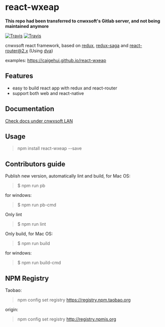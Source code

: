 # react-wxeap 

**This repo had been transferred to cnwxsoft's Gitlab server, and not being maintained anymore** 

[![Travis](https://img.shields.io/travis/rust-lang/rust.svg)](https://www.npmjs.com/package/react-wxeap)
[![Travis](https://img.shields.io/npm/v/react-wxeap.svg?style=flat)](https://img.shields.io/npm/v/react-wxeap.svg?style=flat)

cnwxsoft react framework, based on [redux](https://github.com/reactjs/redux), [redux-saga](https://github.com/yelouafi/redux-saga) and [react-router@2.x](https://github.com/ReactTraining/react-router/tree/v2.8.1) (Using [dva](https://github.com/dvajs/dva/))

examples: https://caigehui.github.io/react-wxeap


## Features

* easy to build react app with redux and react-router
* support both web and react-native


## Documentation
[Check docs under cnwxsoft LAN](http://192.168.0.7/reactwxeap)

## Usage

> npm install react-wxeap --save

## Contributors guide

Publish new version, automatically lint and build, for Mac OS: 
>$ npm run pb

for windows:
>$ npm run pb-cmd

Only lint 
>$ npm run lint

Only build, for Mac OS: 
>$ npm run build

for windows:
>$ npm run build-cmd

## NPM Registry
Taobao:
> npm config set registry https://registry.npm.taobao.org 

origin:
> npm config set registry http://registry.npmjs.org
